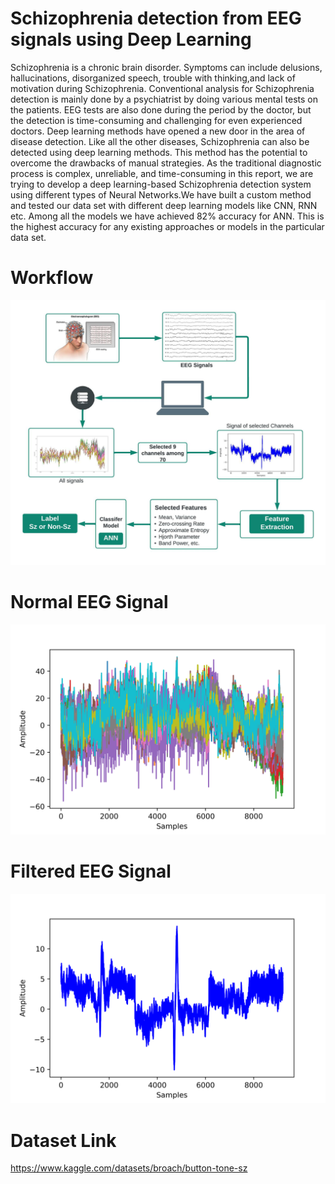 
# Schizophrenia detection from EEG signals using Deep Learning
Schizophrenia is a chronic brain disorder. Symptoms can include delusions, hallucinations, disorganized speech, trouble with thinking,and lack of motivation during Schizophrenia. Conventional analysis for Schizophrenia detection is mainly done by a psychiatrist
by doing various mental tests on the patients. EEG tests are also done during the period
by the doctor, but the detection is time-consuming and challenging for even experienced
doctors. Deep learning methods have opened a new door in the area of disease detection. Like all the other diseases, Schizophrenia can also be detected using deep learning
methods. This method has the potential to overcome the drawbacks of manual strategies.
As the traditional diagnostic process is complex, unreliable, and time-consuming in this
report, we are trying to develop a deep learning-based Schizophrenia detection system
using different types of Neural Networks.We have built a custom method and tested our
data set with different deep learning models like CNN, RNN etc. Among all the models
we have achieved 82% accuracy for ANN. This is the highest accuracy for any existing
approaches or models in the particular data set.

# Workflow
![](https://github.com/Rifat-Ansari/EEG-Project/blob/191a53d8cedfb88afdd0e882528958bac65cd84a/work_flow.jpeg)
# Normal EEG Signal
![](https://github.com/Rifat-Ansari/EEG-Project/blob/b226b70a3e3b5cc3221d0d906ed0868116907cbd/sub1_full%20(1).png)
# Filtered EEG Signal
![](https://github.com/Rifat-Ansari/EEG-Project/blob/b226b70a3e3b5cc3221d0d906ed0868116907cbd/nonSZ.png)
# Dataset Link
https://www.kaggle.com/datasets/broach/button-tone-sz
